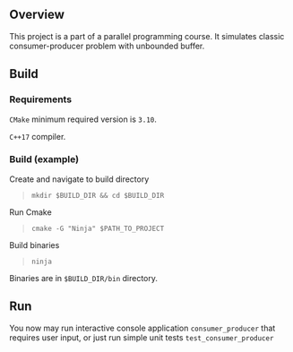 ## Overview
This project is a part of a parallel programming course.
It simulates classic consumer-producer problem with unbounded
buffer.

## Build
### Requirements
`CMake` minimum required version is `3.10`.

`C++17` compiler.

### Build (example)
Create and navigate to build directory
>  `mkdir $BUILD_DIR && cd $BUILD_DIR`

Run Cmake
> `cmake -G "Ninja" $PATH_TO_PROJECT`

Build binaries
> `ninja`

Binaries are in `$BUILD_DIR/bin` directory.

## Run
You now may run interactive console application `consumer_producer`
that requires user input, or just run simple unit tests
`test_consumer_producer` 